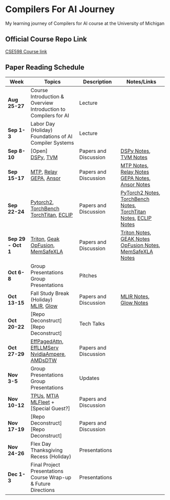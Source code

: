 # Compilers For AI Journey

My learning journey of Compilers for AI course at the University of Michigan

## Official Course Repo Link

[CSE598 Course link](https://github.com/marsninja/CompilersForAIClass2025)

## Paper Reading Schedule

| Week | Topics | Description | Notes/Links |
|------|--------|-------------|-------------|
| **Aug 25-27** | Course Introduction & Overview<br>Introduction to Compilers for AI | Lecture |  |
| **Sep 1-3** | Labor Day (Holiday)<br>Foundations of AI Compiler Systems | Lecture |  |
| **Sep 8-10** | [Open]<br>[DSPy](https://arxiv.org/pdf/2310.03714), [TVM](https://arxiv.org/abs/1802.04799)  | Papers and Discussion | [DSPy Notes](https://chatgpt.com/share/68c1cb43-3c10-8005-99d9-82b132926b74), [TVM Notes](https://chatgpt.com/share/68c1d17a-304c-8005-9bc8-cd18ac4cd84b)|
| **Sep 15-17** | [MTP](https://arxiv.org/abs/2405.08965), [Relay](https://arxiv.org/abs/1904.08368) <br>[GEPA](https://arxiv.org/abs/2507.19457), [Ansor](https://arxiv.org/abs/2006.06762) | Papers and Discussion |  [MTP Notes](https://chatgpt.com/share/68c73045-90ac-8005-a3ee-27f3e4b3fff8), [Relay Notes](https://chatgpt.com/share/68c746b0-3b08-8005-8832-00f2ba0ce9cc) <br> [GEPA Notes](https://chatgpt.com/share/68c78e7d-2090-8005-8d68-76bca0db0a4d), [Ansor Notes](https://chatgpt.com/share/68caf542-805c-8005-9311-6e6aec289b98)|
| **Sep 22-24** | [Pytorch2](https://dl.acm.org/doi/10.1145/3620665.3640366), [TorchBench](https://arxiv.org/abs/2304.14226) <br>[TorchTitan](https://arxiv.org/abs/2410.06511), [ECLIP](https://arxiv.org/abs/2506.12598) | Papers and Discussion|  [PyTorch2 Notes](https://chatgpt.com/share/68d19113-8a30-8005-a037-36f2ab073a6f), [TorchBench Notes](https://chatgpt.com/share/68d30bd8-f65c-8005-8577-446cbc537692), <br> [TorchTitan Notes](https://chatgpt.com/share/68d35953-9f84-8005-adf5-ad06746da1ac), [ECLIP Notes](https://chatgpt.com/share/68d30b37-e934-8005-b4e2-46eebaeaea52)|
| **Sep 29 - Oct 1** | [Triton](https://dl.acm.org/doi/10.1145/3315508.3329973), [Geak](https://arxiv.org/abs/2507.23194) <br>[OpFusion](https://arxiv.org/abs/2301.13062), [MemSafeXLA](https://arxiv.org/abs/2206.14148) |Papers and Discussion | [Triton Notes](https://chatgpt.com/share/68da101d-5940-8005-98fe-76124356cffa),  [GEAK Notes](https://chatgpt.com/share/68da2186-20a4-8005-87d7-3452ae2cb183) <br> [OpFusion Notes](https://chatgpt.com/share/68dd6e76-d62c-8005-b716-dbc52f6242b3), [MemSafeXLA Notes](https://chatgpt.com/share/68dd87a1-8c88-8005-a4e9-2325fc65bac7)|
| **Oct 6-8** | Group Presentations<br>Group Presentations | Pitches |  |
| **Oct 13-15** | Fall Study Break (Holiday)<br>[MLIR](https://arxiv.org/abs/2002.11054), [Glow](https://arxiv.org/abs/1805.00907) |Papers and Discussion | [MLIR Notes](https://chatgpt.com/share/68ef3572-1ca0-8005-acfc-8a65e30def73), [Glow Notes](https://chatgpt.com/share/68efd4d4-8e8c-8005-b664-f33b7877ec62)|`
| **Oct 20-22** | [Repo Deconstruct] <br> [Repo Deconstruct] | Tech Talks |  |
| **Oct 27-29** | [EffPagedAttn](https://arxiv.org/abs/2309.06180), [EffLLMServ](https://arxiv.org/abs/2503.18292) <br>[NvidiaAmpere](https://arxiv.org/abs/2208.11174), [AMDsDTW](https://arxiv.org/abs/2403.06931) |Papers and Discussion
| **Nov 3-5** | Group Presentations<br>Group Presentations | Updates |  |
| **Nov 10-12** | [TPUs](https://arxiv.org/abs/2304.01433), [MTIA](https://dl.acm.org/doi/pdf/10.1145/3579371.3589348) <br>[MLFleet](https://arxiv.org/pdf/2502.06982) + [Special Guest?] | Papers and Discussion|  |
| **Nov 17-19** | [Repo Deconstruct] <br> [Repo Deconstruct] | Papers and Discussion|  |
| **Nov 24-26** | Flex Day <br>Thanksgiving Recess (Holiday) | Presentations |  |
| **Dec 1-3** | Final Project Presentations<br>Course Wrap-up & Future Directions | Presentations | |
